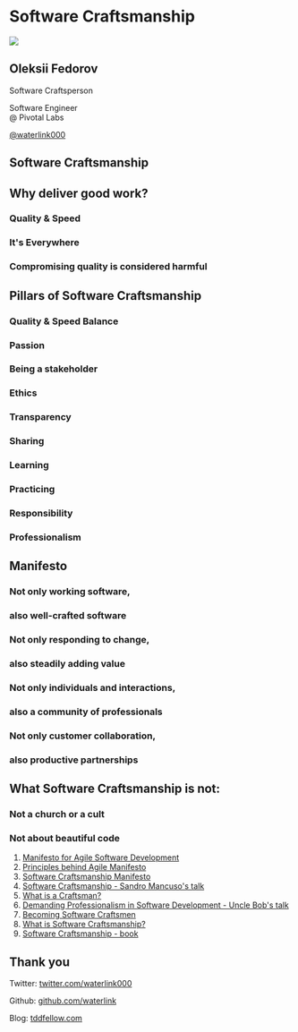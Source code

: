 # Software Craftsmanship



<img src="../my-presentation-template/me.jpeg" class="photo-me">

## Oleksii Fedorov

Software Craftsperson

Software Engineer  
@ Pivotal Labs

[@waterlink000](https://twitter.com/waterlink000)



## Software Craftsmanship



## Why deliver good work?


### Quality & Speed


### It's Everywhere


### Compromising quality is considered harmful



## Pillars of Software Craftsmanship


### Quality & Speed Balance


### Passion


### Being a stakeholder


### Ethics


### Transparency


### Sharing


### Learning


### Practicing


### Responsibility


### Professionalism



## Manifesto


### Not only working software,

### also well-crafted software


### Not only responding to change,

### also steadily adding value


### Not only individuals and interactions,

### also a community of professionals


### Not only customer collaboration,

### also productive partnerships



## What Software Craftsmanship is not:


### Not a church or a cult


### Not about beautiful code



1. [Manifesto for Agile Software Development](http://agilemanifesto.org/)
2. [Principles behind Agile Manifesto](http://agilemanifesto.org/principles.html)
3. [Software Craftsmanship Manifesto](http://manifesto.softwarecraftsmanship.org/)
4. [Software Craftsmanship - Sandro Mancuso's talk](https://www.youtube.com/watch?v=-czaKO_8jc4)
5. [What is a Craftsman?](https://8thlight.com/blog/ben-voss/2013/06/10/what-is-a-craftsman.html)
6. [Demanding Professionalism in Software Development - Uncle Bob's talk](https://www.youtube.com/watch?v=p0O1VVqRSK0)
7. [Becoming Software Craftsmen](https://www.infoq.com/news/2014/11/becoming-software-craftsmen)
8. [What is Software Craftsmanship?](https://www.softwerkskammer.org/wiki/berlin/blog_2014-03-31_what_is_sc)
9. [Software Craftsmanship - book](http://www.goodreads.com/book/show/18054154-software-craftsmanship)



## Thank you

Twitter: [twitter.com/waterlink000](https://twitter.com/waterlink000)

Github: [github.com/waterlink](https://github.com/waterlink)

Blog: [tddfellow.com](http://tddfellow.com)
